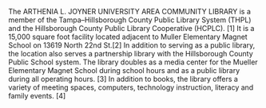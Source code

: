 The ARTHENIA L. JOYNER UNIVERSITY AREA COMMUNITY LIBRARY is a member of the Tampa–Hillsborough County Public Library System (THPL) and the Hillsborough County Public Library Cooperative (HCPLC). [1] It is a 15,000 square foot facility located adjacent to Muller Elementary Magnet School on 13619 North 22nd St.[2] In addition to serving as a public library, the location also serves a partnership library with the Hillsborough County Public School system. The library doubles as a media center for the Mueller Elementary Magnet School during school hours and as a public library during all operating hours. [3] In addition to books, the library offers a variety of meeting spaces, computers, technology instruction, literacy and family events. [4]
